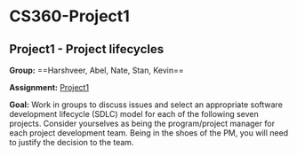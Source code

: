 # CS360-Project1
## Project1 - Project lifecycles

**Group:** ==Harshveer, Abel, Nate, Stan, Kevin==

**Assignment:** [Project1](https://canvas.uw.edu/courses/1817344/assignments/10273913)

**Goal:** Work in groups to discuss issues and select an appropriate software development lifecycle (SDLC) model for each of the following seven projects. Consider yourselves as being the program/project manager for each project development team. Being in the shoes of the PM, you will need to justify the decision to the team.  
